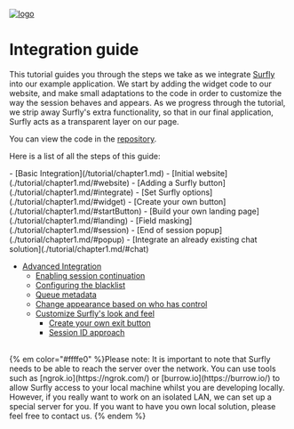 <a href="https://www.surfly.com/">![logo](images/logosmall.png)</a>
# Integration guide


This tutorial guides you through the steps we take as we integrate [Surfly](https://www.surfly.com/) into our example application. We start by adding the widget code to our website, and make small adaptations to the code in order to customize the way the session behaves and appears. As we progress through the tutorial, we strip away Surfly's extra functionality, so that in our final application, Surfly acts as a transparent layer on our page.

You can view the code in the [repository](https://github.com/MathildeJ/integrationGuide_commits/commits/master).
<p>Here is a list of all the steps of this guide:</p>
 - [Basic Integration](/tutorial/chapter1.md)
   - [Initial website](./tutorial/chapter1.md/#website)
   - [Adding a Surfly button](./tutorial/chapter1.md/#integrate)
   - [Set Surfly options](./tutorial/chapter1.md/#widget)
   - [Create your own button](./tutorial/chapter1.md/#startButton)
   - [Build your own landing page](./tutorial/chapter1.md/#landing)
   - [Field masking](./tutorial/chapter1.md/#session)
   - [End of session popup](./tutorial/chapter1.md/#popup)
   - [Integrate an already existing chat solution](./tutorial/chapter1.md/#chat)


 - [Advanced Integration](/tutorial/advancedIntegration.md)
   - [Enabling session continuation](./tutorial/advancedIntegration.md/#receipt)
   - [Configuring the blacklist](./tutorial/advancedIntegration.md/#blacklist)
   - [Queue metadata](./tutorial/advancedIntegration.md/#metadata)
   - [Change appearance based on who has control](./tutorial/advancedOptions.md/#controlAppearance)
   - [Customize Surfly's look and feel](./tutorial/advancedIntegration.md/#removeUi)
     - [Create your own exit button](./tutorial/advancedIntegration.md/#exitButton)
     - [Session ID approach](./tutorial/advancedIntegration.md/#smallButton)


<br>
{% em color="#ffffe0" %}Please note:
It is important to note that Surfly needs to be able to reach the server over the network. You can use tools such as [ngrok.io](https://ngrok.com/) or [burrow.io](https://burrow.io/) to allow Surfly access to your local machine whilst you are developing locally.  However, if you really want to work on an isolated LAN, we can set up a special server for you. If you want to have you own local solution, please feel free to contact us. {% endem %}


